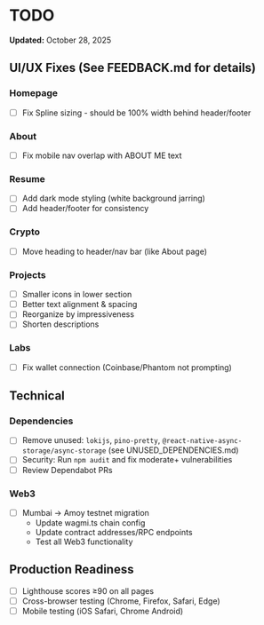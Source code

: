 # TODO

**Updated:** October 28, 2025

## UI/UX Fixes (See FEEDBACK.md for details)

### Homepage
- [ ] Fix Spline sizing - should be 100% width behind header/footer

### About
- [ ] Fix mobile nav overlap with ABOUT ME text

### Resume
- [ ] Add dark mode styling (white background jarring)
- [ ] Add header/footer for consistency

### Crypto
- [ ] Move heading to header/nav bar (like About page)

### Projects
- [ ] Smaller icons in lower section
- [ ] Better text alignment & spacing
- [ ] Reorganize by impressiveness
- [ ] Shorten descriptions

### Labs
- [ ] Fix wallet connection (Coinbase/Phantom not prompting)

## Technical

### Dependencies
- [ ] Remove unused: `lokijs`, `pino-pretty`, `@react-native-async-storage/async-storage` (see UNUSED_DEPENDENCIES.md)
- [ ] Security: Run `npm audit` and fix moderate+ vulnerabilities
- [ ] Review Dependabot PRs

### Web3
- [ ] Mumbai → Amoy testnet migration
  - Update wagmi.ts chain config
  - Update contract addresses/RPC endpoints
  - Test all Web3 functionality

## Production Readiness
- [ ] Lighthouse scores ≥90 on all pages
- [ ] Cross-browser testing (Chrome, Firefox, Safari, Edge)
- [ ] Mobile testing (iOS Safari, Chrome Android)
